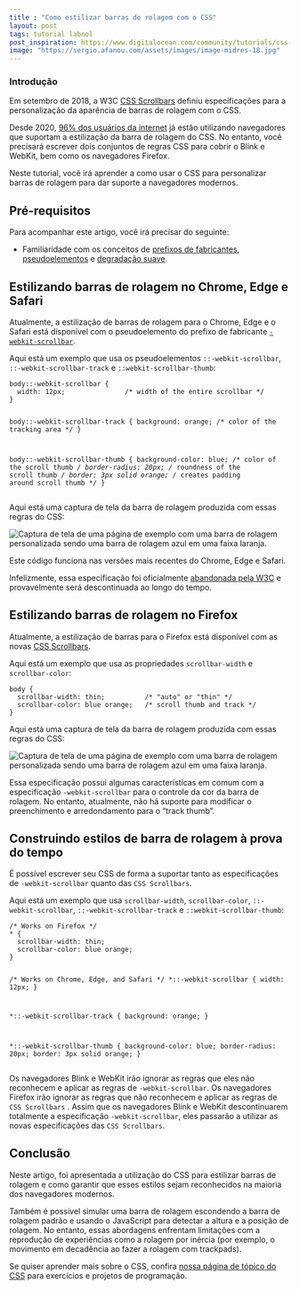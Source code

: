 ```yaml
---
title : "Como estilizar barras de rolagem com o CSS"
layout: post
tags: tutorial labnol
post_inspiration: https://www.digitalocean.com/community/tutorials/css-scrollbars-pt
image: "https://sergio.afanou.com/assets/images/image-midres-18.jpg"
---
```


<h3 id="introdução">Introdução</h3>

<p>Em setembro de 2018, a W3C <a href="https://www.w3.org/TR/2018/WD-css-scrollbars-1-20180925">CSS Scrollbars</a> definiu especificações para a personalização da aparência de barras de rolagem com o CSS.</p>

<p>Desde 2020, <a href="https://caniuse.com/#feat=css-scrollbar">96% dos usuários da internet</a> já estão utilizando navegadores que suportam a estilização da barra de rolagem do CSS. No entanto, você precisará escrever dois conjuntos de regras CSS para cobrir o Blink e WebKit, bem como os navegadores Firefox.</p>

<p>Neste tutorial, você irá aprender a como usar o CSS para personalizar barras de rolagem para dar suporte a navegadores modernos.</p>

<h2 id="pré-requisitos">Pré-requisitos</h2>

<p>Para acompanhar este artigo, você irá precisar do seguinte:</p>

<ul>
<li>Familiaridade com os conceitos de <a href="https://developer.mozilla.org/en-US/docs/Glossary/Vendor_Prefix">prefixos de fabricantes</a>, <a href="https://developer.mozilla.org/en-US/docs/Web/CSS/Pseudo-elements">pseudoelementos</a> e <a href="https://developer.mozilla.org/en-US/docs/Glossary/Graceful_degradation">degradação suave</a>.</li>
</ul>

<h2 id="estilizando-barras-de-rolagem-no-chrome-edge-e-safari">Estilizando barras de rolagem no Chrome, Edge e Safari</h2>

<p>Atualmente, a estilização de barras de rolagem para o Chrome, Edge e o Safari está disponível com o pseudoelemento do prefixo de fabricante <a href="https://developer.mozilla.org/en-US/docs/Web/CSS/::-webkit-scrollbar"><code>-webkit-scrollbar</code></a>.</p>

<p>Aqui está um exemplo que usa os pseudoelementos <code>::-webkit-scrollbar</code>, <code>::-webkit-scrollbar-track</code> e <code>::webkit-scrollbar-thumb</code>:</p>
<pre class="code-pre "><code class="code-highlight language-css">body::-webkit-scrollbar {
  width: 12px;               /* width of the entire scrollbar */
}

body::-webkit-scrollbar-track {
  background: orange;        /* color of the tracking area */
}

body::-webkit-scrollbar-thumb {
  background-color: blue;    /* color of the scroll thumb */
  border-radius: 20px;       /* roundness of the scroll thumb */
  border: 3px solid orange;  /* creates padding around scroll thumb */
}
</code></pre>
<p>Aqui está uma captura de tela da barra de rolagem produzida com essas regras do CSS:</p>

<p><img src="https://assets.digitalocean.com/articles/alligator/css/css-scrollbars/scrollbar-styling-0.png" alt="Captura de tela de uma página de exemplo com uma barra de rolagem personalizada sendo uma barra de rolagem azul em uma faixa laranja."></p>

<p>Este código funciona nas versões mais recentes do Chrome, Edge e Safari.</p>

<p>Infelizmente, essa especificação foi oficialmente <a href="https://developer.mozilla.org/en-US/docs/Web/CSS/::-webkit-scrollbar">abandonada pela W3C</a> e provavelmente será descontinuada ao longo do tempo.</p>

<h2 id="estilizando-barras-de-rolagem-no-firefox">Estilizando barras de rolagem no Firefox</h2>

<p>Atualmente, a estilização de barras para o Firefox está disponível com as novas <a href="https://developer.mozilla.org/en-US/docs/Web/CSS/CSS_Scrollbars">CSS Scrollbars</a>.</p>

<p>Aqui está um exemplo que usa as propriedades <code>scrollbar-width</code> e <code>scrollbar-color</code>:</p>
<pre class="code-pre "><code class="code-highlight language-css">body {
  scrollbar-width: thin;          /* "auto" or "thin" */
  scrollbar-color: blue orange;   /* scroll thumb and track */
}
</code></pre>
<p>Aqui está uma captura de tela da barra de rolagem produzida com essas regras do CSS:</p>

<p><img src="https://assets.digitalocean.com/articles/alligator/css/css-scrollbars/scrollbar-styling-3.png" alt="Captura de tela de uma página de exemplo com uma barra de rolagem personalizada sendo uma barra de rolagem azul em uma faixa laranja."></p>

<p>Essa especificação possui algumas características em comum com a especificação <code>-webkit-scrollbar</code> para o controle da cor da barra de rolagem. No entanto, atualmente, não há suporte para modificar o preenchimento e arredondamento para o &ldquo;track thumb&rdquo;.</p>

<h2 id="construindo-estilos-de-barra-de-rolagem-à-prova-do-tempo">Construindo estilos de barra de rolagem à prova do tempo</h2>

<p>É possível escrever seu CSS de forma a suportar tanto as especificações de <code>-webkit-scrollbar</code> quanto das <code>CSS Scrollbars</code>.</p>

<p>Aqui está um exemplo que usa <code>scrollbar-width</code>, <code>scrollbar-color</code>, <code>::-webkit-scrollbar</code>, <code>::-webkit-scrollbar-track</code> e <code>::webkit-scrollbar-thumb</code>:</p>
<pre class="code-pre "><code class="code-highlight language-css">/* Works on Firefox */
* {
  scrollbar-width: thin;
  scrollbar-color: blue orange;
}

/* Works on Chrome, Edge, and Safari */
*::-webkit-scrollbar {
  width: 12px;
}

*::-webkit-scrollbar-track {
  background: orange;
}

*::-webkit-scrollbar-thumb {
  background-color: blue;
  border-radius: 20px;
  border: 3px solid orange;
}
</code></pre>
<p>Os navegadores Blink e WebKit irão ignorar as regras que eles não reconhecem e aplicar as regras de <code>-webkit-scrollbar</code>. Os navegadores Firefox irão ignorar as regras que não reconhecem e aplicar as regras de <code>CSS Scrollbars</code> . Assim que os navegadores Blink e WebKit descontinuarem totalmente a especificação <code>-webkit-scrollbar</code>, eles passarão a utilizar as novas especificações das <code>CSS Scrollbars</code>.</p>

<h2 id="conclusão">Conclusão</h2>

<p>Neste artigo, foi apresentada a utilização do CSS para estilizar barras de rolagem e como garantir que esses estilos sejam reconhecidos na maioria dos navegadores modernos.</p>

<p>Também é possível simular uma barra de rolagem escondendo a barra de rolagem padrão e usando o JavaScript para detectar a altura e a posição de rolagem. No entanto, essas abordagens enfrentam limitações com a reprodução de experiências como a rolagem por inércia (por exemplo, o movimento em decadência ao fazer a rolagem com trackpads).</p>

<p>Se quiser aprender mais sobre o CSS, confira <a href="https://www.digitalocean.com/community/tags/css">nossa página de tópico do CSS</a> para exercícios e projetos de programação.</p>
